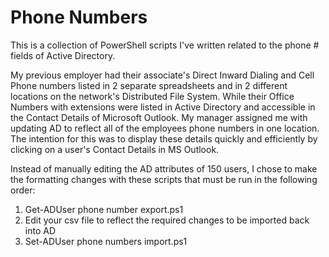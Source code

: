 # Phone Numbers
This is a collection of PowerShell scripts I've written related to the phone # fields of Active Directory.

My previous employer had their associate's Direct Inward Dialing and Cell Phone numbers listed in 2 separate spreadsheets
and in 2 different locations on the network's Distributed File System. While their Office Numbers with extensions were listed in Active Directory and accessible in the Contact Details of Microsoft Outlook. My manager assigned me with updating AD to reflect all of the employees phone numbers in one location. The intention for this was to display these details quickly and efficiently by clicking on a user's Contact Details in MS Outlook.

Instead of manually editing the AD attributes of 150 users, I chose to make the formatting changes with these scripts that must be run in the following order:
<ol>
  <li>Get-ADUser phone number export.ps1
  <li>Edit your csv file to reflect the required changes to be imported back into AD
  <li>Set-ADUser phone numbers import.ps1
</ol>



